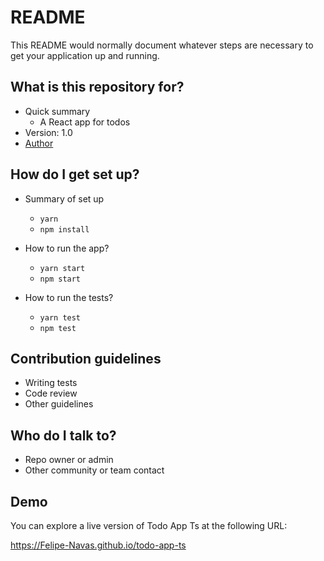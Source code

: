 # README

This README would normally document whatever steps are necessary to get your application up and running.

## What is this repository for?

- Quick summary
  - A React app for todos
- Version: 1.0
- [Author](https://www.linkedin.com/in/felipenavaslederhos)

## How do I get set up?

- Summary of set up

  - `yarn`
  - `npm install`

- How to run the app?

  - `yarn start`
  - `npm start`

- How to run the tests?

  - `yarn test`
  - `npm test`

## Contribution guidelines

- Writing tests
- Code review
- Other guidelines

## Who do I talk to?

- Repo owner or admin
- Other community or team contact

## Demo

You can explore a live version of Todo App Ts at the following URL:

https://Felipe-Navas.github.io/todo-app-ts
